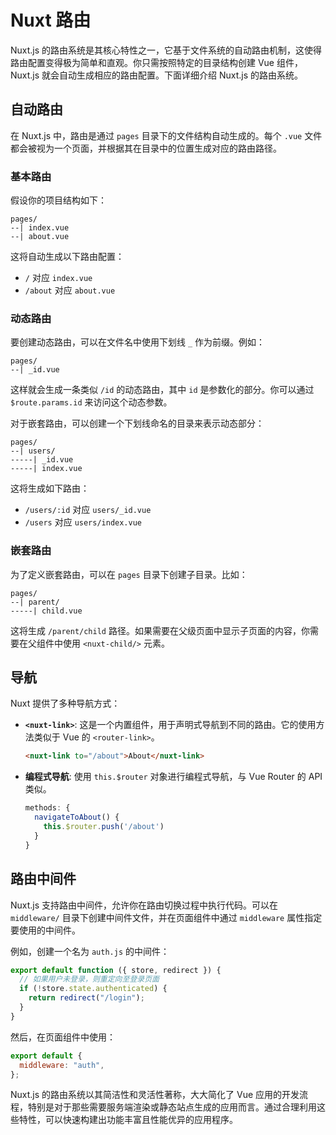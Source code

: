 # Nuxt 路由

Nuxt.js 的路由系统是其核心特性之一，它基于文件系统的自动路由机制，这使得路由配置变得极为简单和直观。你只需按照特定的目录结构创建 Vue 组件，Nuxt.js 就会自动生成相应的路由配置。下面详细介绍 Nuxt.js 的路由系统。

## 自动路由

在 Nuxt.js 中，路由是通过 `pages` 目录下的文件结构自动生成的。每个 `.vue` 文件都会被视为一个页面，并根据其在目录中的位置生成对应的路由路径。

### 基本路由

假设你的项目结构如下：

```
pages/
--| index.vue
--| about.vue
```

这将自动生成以下路由配置：

- `/` 对应 `index.vue`
- `/about` 对应 `about.vue`

### 动态路由

要创建动态路由，可以在文件名中使用下划线 `_` 作为前缀。例如：

```
pages/
--| _id.vue
```

这样就会生成一条类似 `/id` 的动态路由，其中 `id` 是参数化的部分。你可以通过 `$route.params.id` 来访问这个动态参数。

对于嵌套路由，可以创建一个下划线命名的目录来表示动态部分：

```
pages/
--| users/
-----| _id.vue
-----| index.vue
```

这将生成如下路由：

- `/users/:id` 对应 `users/_id.vue`
- `/users` 对应 `users/index.vue`

### 嵌套路由

为了定义嵌套路由，可以在 `pages` 目录下创建子目录。比如：

```
pages/
--| parent/
-----| child.vue
```

这将生成 `/parent/child` 路径。如果需要在父级页面中显示子页面的内容，你需要在父组件中使用 `<nuxt-child/>` 元素。

## 导航

Nuxt 提供了多种导航方式：

- **`<nuxt-link>`**: 这是一个内置组件，用于声明式导航到不同的路由。它的使用方法类似于 Vue 的 `<router-link>`。

  ```html
  <nuxt-link to="/about">About</nuxt-link>
  ```

- **编程式导航**: 使用 `this.$router` 对象进行编程式导航，与 Vue Router 的 API 类似。

  ```javascript
  methods: {
    navigateToAbout() {
      this.$router.push('/about')
    }
  }
  ```

## 路由中间件

Nuxt.js 支持路由中间件，允许你在路由切换过程中执行代码。可以在 `middleware/` 目录下创建中间件文件，并在页面组件中通过 `middleware` 属性指定要使用的中间件。

例如，创建一个名为 `auth.js` 的中间件：

```javascript
export default function ({ store, redirect }) {
  // 如果用户未登录，则重定向至登录页面
  if (!store.state.authenticated) {
    return redirect("/login");
  }
}
```

然后，在页面组件中使用：

```javascript
export default {
  middleware: "auth",
};
```

Nuxt.js 的路由系统以其简洁性和灵活性著称，大大简化了 Vue 应用的开发流程，特别是对于那些需要服务端渲染或静态站点生成的应用而言。通过合理利用这些特性，可以快速构建出功能丰富且性能优异的应用程序。
